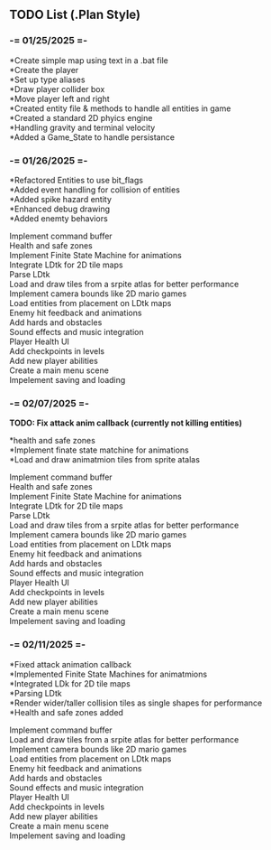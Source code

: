 ## TODO List (.Plan Style)

### -= 01/25/2025 =-

*Create simple map using text in a .bat file  
*Create the player  
*Set up type aliases  
*Draw player collider box  
*Move player left and right  
*Created entity file & methods to handle all entities in game  
*Created a standard 2D phyics engine  
*Handling gravity and terminal velocity  
*Added a Game_State to handle persistance  

### -= 01/26/2025 =-

*Refactored Entities to use bit_flags  
*Added event handling for collision of entities  
*Added spike hazard entity  
*Enhanced debug drawing  
*Added enemty behaviors  

Implement command buffer  
Health and safe zones  
Implement Finite State Machine for animations  
Integrate LDtk for 2D tile maps  
Parse LDtk  
Load and draw tiles from a srpite atlas for better performance  
Implement camera bounds like 2D mario games  
Load entities from placement on LDtk maps  
Enemy hit feedback and animations  
Add hards and obstacles  
Sound effects and music integration  
Player Health UI  
Add checkpoints in levels  
Add new player abilities  
Create a main menu scene  
Impelement saving and loading  

### -= 02/07/2025 =-

**TODO: Fix attack anim callback (currently not killing entities)**

*health and safe zones  
*Implement finate state matchine for animations  
*Load and draw animatmion tiles from sprite atalas  

Implement command buffer  
Health and safe zones  
Implement Finite State Machine for animations  
Integrate LDtk for 2D tile maps  
Parse LDtk  
Load and draw tiles from a srpite atlas for better performance  
Implement camera bounds like 2D mario games  
Load entities from placement on LDtk maps  
Enemy hit feedback and animations  
Add hards and obstacles  
Sound effects and music integration  
Player Health UI  
Add checkpoints in levels  
Add new player abilities  
Create a main menu scene  
Impelement saving and loading  


### -= 02/11/2025 =-

*Fixed attack animation callback  
*Implemented Finite State Machines for animatmions  
*Integrated LDk for 2D tile maps  
*Parsing LDtk  
*Render wider/taller collision tiles as single shapes for performance  
*Health and safe zones added  

Implement command buffer  
Load and draw tiles from a srpite atlas for better performance  
Implement camera bounds like 2D mario games  
Load entities from placement on LDtk maps  
Enemy hit feedback and animations  
Add hards and obstacles  
Sound effects and music integration  
Player Health UI  
Add checkpoints in levels  
Add new player abilities  
Create a main menu scene  
Impelement saving and loading  


